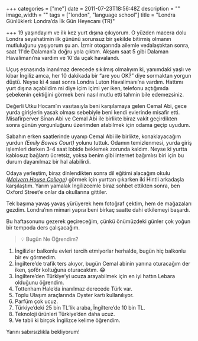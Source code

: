 +++
categories = ["me"]
date = 2011-07-23T18:56:48Z
description = ""
image_width = ""
tags = ["london", "language school"]
title = "Londra Günlükleri: Londra’da İlk Gün Heyecanı (TR)"

+++
19 yaşındayım ve ilk kez yurt dışına çıkıyorum. O yüzden macera dolu Londra seyahatimin ilk gününü sorunsuz bir şekilde bitirmiş olmanın mutluluğunu yaşıyorum şu an. İzmir otogarında ailemle vedalaştıktan sonra, saat 11'de Dalaman’a doğru yola çıktım. Akşam saat 5 gibi Dalaman Havalimanı’na vardım ve 10'da uçak havalandı.

Uçuş esnasında inanılmaz derecede sıkılmış olmalıyım ki, yanımdaki yaşlı ve kibar İngiliz amca, her 10 dakikada bir “are you OK?” diye sormaktan yorgun düştü. Neyse ki 4 saat sonra Londra Luton Havalimanı’na vardım. Hattımı yurt dışına açabildim mi diye içim içimi yer iken, telefonu açtığımda şebekenin çektiğini görmek beni nasıl mutlu etti tahmin bile edemezsiniz.

Değerli Utku Hocam’ın vasıtasıyla beni karşılamaya gelen Cemal Abi, gece yurda girişlerin yasak olması sebebiyle beni kendi evlerinde misafir etti. Misafirperver Sinan Abi ve Cemal Abi ile birlikte biraz vakit geçirdikten sonra günün yorgunluğunu üzerimden atabilmek için odama geçip uyudum.

Sabahın erken saatlerinde uyanıp Cemal Abi ile birlikte, konaklayacağım yurdun _(Emily Bowes Court)_ yolunu tuttuk. Odamın temizlenmesi, yurda giriş işlemleri derken 3-4 saat lobide beklemek zorunda kaldım. Neyse ki yurtta kablosuz bağlantı ücretsiz, yoksa benim gibi internet bağımlısı biri için bu durum dayanılmaz bir hal alabilirdi.

Odaya yerleştim, biraz dinlendikten sonra dil eğitimi alacağım okulu _(_[_Malvern House College_](https://malvernhouse.com/)_)_ görmek için yurttan çıkarken iki Hintli arkadaşla karşılaştım. Yarım yamalak İngilizcemle biraz sohbet ettikten sonra, ben Oxford Street’e onlar da okullarına gittiler.

Tek başıma yavaş yavaş yürüyerek hem fotoğraf çektim, hem de mağazaları gezdim. Londra’nın mimari yapısı beni birkaç saatte dahi etkilemeyi başardı.

Bu haftasonunu gezerek geçireceğim, çünkü önümüzdeki günler çok yoğun bir tempoda ders çalışacağım.

> 💡 Bugün Ne Öğrendim?

1. İngilizler balkonlu evleri tercih etmiyorlar herhalde, bugün hiç balkonlu bir ev görmedim.
2. İngiltere’de trafik ters akıyor, bugün Cemal abinin yanına oturacağım der iken, şoför koltuğuna oturacaktım. 😂
3. İngiltere’den Türkiye’yi ucuza arayabilmek için en iyi hattın Lebara olduğunu öğrendim.
4. Tottenham Hale’da inanılmaz derecede Türk var.
5. Toplu Ulaşım araçlarında Oyster kartı kullanılıyor.
6. Parfüm çok ucuz.
7. Türkiye’deki 25 bin TL’lik araba, İngiltere’de 10 bin TL.
8. Teknoloji ürünleri Türkiye’den daha ucuz.
9. Ve tabii ki birçok İngilizce kelime öğrendim.

Yarını sabırsızlıkla bekliyorum!